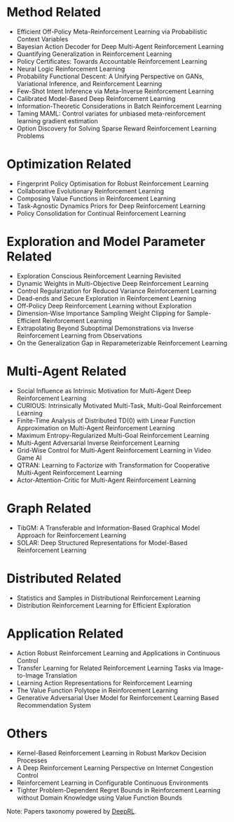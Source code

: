 # Method Related
- Efficient Off-Policy Meta-Reinforcement Learning via Probabilistic Context Variables
- Bayesian Action Decoder for Deep Multi-Agent Reinforcement Learning
- Quantifying Generalization in Reinforcement Learning
- Policy Certificates: Towards Accountable Reinforcement Learning
- Neural Logic Reinforcement Learning
- Probability Functional Descent: A Unifying Perspective on GANs, Variational Inference, and Reinforcement Learning
- Few-Shot Intent Inference via Meta-Inverse Reinforcement Learning
- Calibrated Model-Based Deep Reinforcement Learning
- Information-Theoretic Considerations in Batch Reinforcement Learning
- Taming MAML: Control variates for unbiased meta-reinforcement learning gradient estimation
- Option Discovery for Solving Sparse Reward Reinforcement Learning Problems

# Optimization Related
- Fingerprint Policy Optimisation for Robust Reinforcement Learning
- Collaborative Evolutionary Reinforcement Learning
- Composing Value Functions in Reinforcement Learning
- Task-Agnostic Dynamics Priors for Deep Reinforcement Learning
- Policy Consolidation for Continual Reinforcement Learning

# Exploration and Model Parameter Related
- Exploration Conscious Reinforcement Learning Revisited
- Dynamic Weights in Multi-Objective Deep Reinforcement Learning
- Control Regularization for Reduced Variance Reinforcement Learning
- Dead-ends and Secure Exploration in Reinforcement Learning
- Off-Policy Deep Reinforcement Learning without Exploration
- Dimension-Wise Importance Sampling Weight Clipping for Sample-Efficient Reinforcement Learning
- Extrapolating Beyond Suboptimal Demonstrations via Inverse Reinforcement Learning from Observations
- On the Generalization Gap in Reparameterizable Reinforcement Learning

# Multi-Agent Related
- Social Influence as Intrinsic Motivation for Multi-Agent Deep Reinforcement Learning
- CURIOUS: Intrinsically Motivated Multi-Task, Multi-Goal Reinforcement Learning
- Finite-Time Analysis of Distributed TD(0) with Linear Function Approximation on Multi-Agent Reinforcement Learning
- Maximum Entropy-Regularized Multi-Goal Reinforcement Learning
- Multi-Agent Adversarial Inverse Reinforcement Learning
- Grid-Wise Control for Multi-Agent Reinforcement Learning in Video Game AI
- QTRAN: Learning to Factorize with Transformation for Cooperative Multi-Agent Reinforcement Learning
- Actor-Attention-Critic for Multi-Agent Reinforcement Learning

# Graph Related
- TibGM: A Transferable and Information-Based Graphical Model Approach for Reinforcement Learning
- SOLAR: Deep Structured Representations for Model-Based Reinforcement Learning

# Distributed Related
- Statistics and Samples in Distributional Reinforcement Learning
- Distribution Reinforcement Learning for Efficient Exploration

# Application Related
- Action Robust Reinforcement Learning and Applications in Continuous Control
- Transfer Learning for Related Reinforcement Learning Tasks via Image-to-Image Translation
- Learning Action Representations for Reinforcement Learning
- The Value Function Polytope in Reinforcement Learning
- Generative Adversarial User Model for Reinforcement Learning Based Recommendation System

# Others
- Kernel-Based Reinforcement Learning in Robust Markov Decision Processes
- A Deep Reinforcement Learning Perspective on Internet Congestion Control
- Reinforcement Learning in Configurable Continuous Environments
- Tighter Problem-Dependent Regret Bounds in Reinforcement Learning without Domain Knowledge using Value Function Bounds

Note: Papers taxonomy powered by [DeepRL](bit.ly/icml2019-rl-papers).
